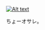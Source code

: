 
[![Alt 
text](https://img.youtube.com/vi/A4TMgCezwx8/0.jpg)](https://youtube.com/shorts/A4TMgCezwx8?si=RwXBTwJ2Z3IfWObw)



ちょーオサレ。
